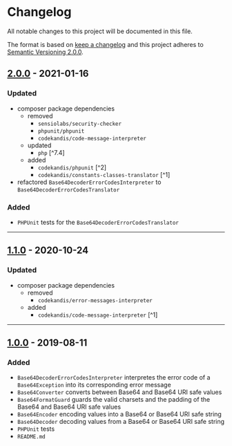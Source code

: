 # Changelog

All notable changes to this project will be documented in this file.

The format is based on [keep a changelog][xtlink-keep-a-changelog]
and this project adheres to [Semantic Versioning 2.0.0][xtlink-semantic-versioning].

## [2.0.0] - 2021-01-16

### Updated

* composer package dependencies
  * removed
    * `sensiolabs/security-checker`
    * `phpunit/phpunit`
    * `codekandis/code-message-interpreter`
  * updated
    * `php` [^7.4]
  * added
    * `codekandis/phpunit` [^2]
    * `codekandis/constants-classes-translator` [^1]
* refactored `Base64DecoderErrorCodesInterpreter` to `Base64DecoderErrorCodesTranslator`

### Added

* `PHPUnit` tests for the `Base64DecoderErrorCodesTranslator`

[2.0.0]: https://github.com/codekandis/base64-codec/compare/1.1.0...2.0.0

---
## [1.1.0] - 2020-10-24

### Updated

* composer package dependencies
  * removed
    * `codekandis/error-messages-interpreter`
  * added
    * `codekandis/code-message-interpreter` [^1]

[1.1.0]: https://github.com/codekandis/base64-codec/compare/1.0.0...1.1.0

---
## [1.0.0] - 2019-08-11

### Added

* `Base64DecoderErrorCodesInterpreter` interpretes the error code of a `Base64Exception` into its corresponding error message
* `Base64Converter` converts between Base64 and Base64 URI safe values
* `Base64FormatGuard` guards the valid charsets and the padding of the Base64 and Base64 URI safe values
* `Base64Encoder` encoding values into a Base64 or Base64 URI safe string
* `Base64Decoder` decoding values from a Base64 or Base64 URI safe string
* `PHPUnit` tests
* `README.md`

[1.0.0]: https://github.com/codekandis/base64-codec/tree/1.0.0



[xtlink-keep-a-changelog]: http://keepachangelog.com/en/1.0.0/
[xtlink-semantic-versioning]: http://semver.org/spec/v2.0.0.html
